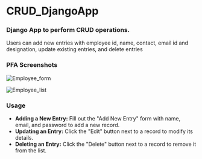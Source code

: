 # CRUD_DjangoApp
### Django App to perform CRUD operations.
  Users can add new entries with employee id, name, contact, email id and designation, update existing entries, and delete entries

### PFA Screenshots
![Employee_form](https://github.com/ishi-tapal/CRUD_DjangoApp/assets/71824876/3c4d1c9b-122c-41e2-9dbc-1eb7adc882c3)

![Employee_list](https://github.com/ishi-tapal/CRUD_DjangoApp/assets/71824876/f8f98011-96dd-4af8-8f3f-51df1dd7d066)

### Usage
* **Adding a New Entry:** Fill out the "Add New Entry" form with name, email, and password to add a new record.
* **Updating an Entry:** Click the "Edit" button next to a record to modify its details.
* **Deleting an Entry:** Click the "Delete" button next to a record to remove it from the list.
